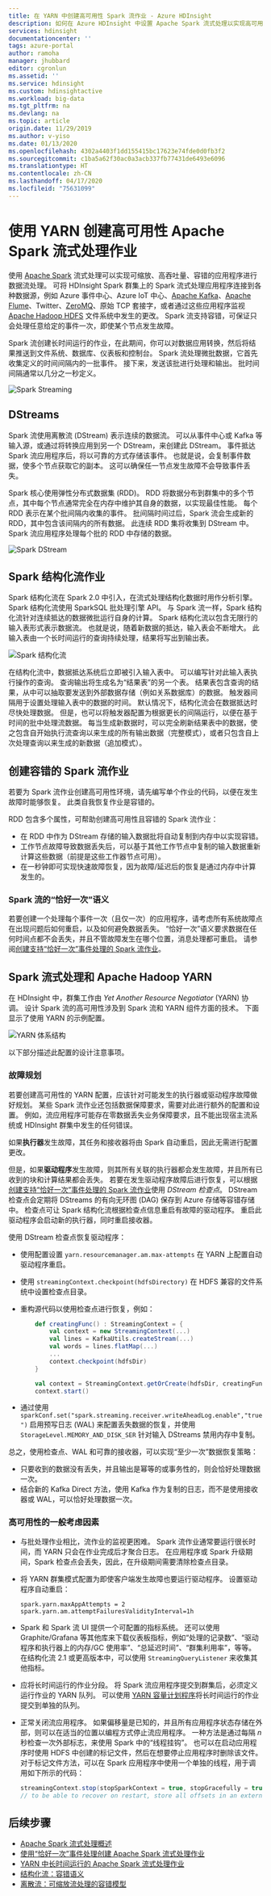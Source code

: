 ```yaml
---
title: 在 YARN 中创建高可用性 Spark 流作业 - Azure HDInsight
description: 如何在 Azure HDInsight 中设置 Apache Spark 流式处理以实现高可用性方案
services: hdinsight
documentationcenter: ''
tags: azure-portal
author: ramoha
manager: jhubbard
editor: cgronlun
ms.assetid: ''
ms.service: hdinsight
ms.custom: hdinsightactive
ms.workload: big-data
ms.tgt_pltfrm: na
ms.devlang: na
ms.topic: article
origin.date: 11/29/2019
ms.author: v-yiso
ms.date: 01/13/2020
ms.openlocfilehash: 4302a4403f1dd155415bc17623e74fde0d0fb3f2
ms.sourcegitcommit: c1ba5a62f30ac0a3acb337fb77431de6493e6096
ms.translationtype: HT
ms.contentlocale: zh-CN
ms.lasthandoff: 04/17/2020
ms.locfileid: "75631099"
---
```

# <a name="create-high-availability-apache-spark-streaming-jobs-with-yarn"></a>使用 YARN 创建高可用性 Apache Spark 流式处理作业

使用 [Apache Spark](https://spark.apache.org/) 流式处理可以实现可缩放、高吞吐量、容错的应用程序进行数据流处理。 可将 HDInsight Spark 群集上的 Spark 流式处理应用程序连接到各种数据源，例如 Azure 事件中心、Azure IoT 中心、[Apache Kafka](https://kafka.apache.org/)、[Apache Flume](https://flume.apache.org/)、Twitter、[ZeroMQ](http://zeromq.org/)、原始 TCP 套接字，或者通过这些应用程序监视 [Apache Hadoop HDFS](https://hadoop.apache.org/docs/r1.2.1/hdfs_design.html) 文件系统中发生的更改。 Spark 流支持容错，可保证只会处理任意给定的事件一次，即使某个节点发生故障。

Spark 流创建长时间运行的作业，在此期间，你可以对数据应用转换，然后将结果推送到文件系统、数据库、仪表板和控制台。 Spark 流处理微批数据，它首先收集定义的时间间隔内的一批事件。 接下来，发送该批进行处理和输出。 批时间间隔通常以几分之一秒定义。

![Spark Streaming](./media/apache-spark-streaming-high-availability/apache-spark-streaming.png)

## <a name="dstreams"></a>DStreams

Spark 流使用离散流 (DStream) 表示连续的数据流。  可以从事件中心或 Kafka 等输入源，或通过将转换应用到另一个 DStream，来创建此 DStream。 事件抵达 Spark 流应用程序后，将以可靠的方式存储该事件。 也就是说，会复制事件数据，使多个节点获取它的副本。 这可以确保任一节点发生故障不会导致事件丢失。

Spark 核心使用弹性分布式数据集 (RDD)。  RDD 将数据分布到群集中的多个节点，其中每个节点通常完全在内存中维护其自身的数据，以实现最佳性能。 每个 RDD 表示在某个批间隔内收集的事件。 批间隔时间过后，Spark 流会生成新的 RDD，其中包含该间隔内的所有数据。 此连续 RDD 集将收集到 DStream 中。 Spark 流应用程序处理每个批的 RDD 中存储的数据。

![Spark DStream](./media/apache-spark-streaming-high-availability/apache-spark-dstream.png)

## <a name="spark-structured-streaming-jobs"></a>Spark 结构化流作业

Spark 结构化流在 Spark 2.0 中引入，在流式处理结构化数据时用作分析引擎。 Spark 结构化流使用 SparkSQL 批处理引擎 API。 与 Spark 流一样，Spark 结构化流针对连续抵达的数据微批运行自身的计算。 Spark 结构化流以包含无限行的输入表形式表示数据流。 也就是说，随着新数据的抵达，输入表会不断增大。 此输入表由一个长时间运行的查询持续处理，结果将写出到输出表。

![Spark 结构化流](./media/apache-spark-streaming-high-availability/structured-streaming.png)

在结构化流中，数据抵达系统后立即被引入输入表中。 可以编写针对此输入表执行操作的查询。 查询输出将生成名为“结果表”的另一个表。 结果表包含查询的结果，从中可以抽取要发送到外部数据存储（例如关系数据库）的数据。 触发器间隔用于设置处理输入表中的数据的时间。  默认情况下，结构化流会在数据抵达时尽快处理数据。 但是，也可以将触发器配置为根据更长的间隔运行，以便在基于时间的批中处理流数据。 每当生成新数据时，可以完全刷新结果表中的数据，使之包含自开始执行流查询以来生成的所有输出数据（完整模式），或者只包含自上次处理查询以来生成的新数据（追加模式）。  

## <a name="create-fault-tolerant-spark-streaming-jobs"></a>创建容错的 Spark 流作业

若要为 Spark 流作业创建高可用性环境，请先编写单个作业的代码，以便在发生故障时能够恢复。 此类自我恢复作业是容错的。

RDD 包含多个属性，可帮助创建高可用性且容错的 Spark 流作业：

* 在 RDD 中作为 DStream 存储的输入数据批将自动复制到内存中以实现容错。
* 工作节点故障导致数据丢失后，可以基于其他工作节点中复制的输入数据重新计算这些数据（前提是这些工作器节点可用）。
* 在一秒钟即可实现快速故障恢复，因为故障/延迟后的恢复是通过内存中计算发生的。

### <a name="exactly-once-semantics-with-spark-streaming"></a>Spark 流的“恰好一次”语义

若要创建一个处理每个事件一次（且仅一次）的应用程序，请考虑所有系统故障点在出现问题后如何重启，以及如何避免数据丢失。 “恰好一次”语义要求数据在任何时间点都不会丢失，并且不管故障发生在哪个位置，消息处理都可重启。 请参阅[创建支持“恰好一次”事件处理的 Spark 流作业](apache-spark-streaming-exactly-once.md)。

## <a name="spark-streaming-and-apache-hadoop-yarn"></a>Spark 流式处理和 Apache Hadoop YARN

在 HDInsight 中，群集工作由 *Yet Another Resource Negotiator* (YARN) 协调。 设计 Spark 流的高可用性涉及到 Spark 流和 YARN 组件方面的技术。  下面显示了使用 YARN 的示例配置。 

![YARN 体系结构](./media/apache-spark-streaming-high-availability/hdi-yarn-architecture.png)

以下部分描述此配置的设计注意事项。

### <a name="plan-for-failures"></a>故障规划

若要创建高可用性的 YARN 配置，应该针对可能发生的执行器或驱动程序故障做好规划。 某些 Spark 流作业还包括数据保障要求，需要对此进行额外的配置和设置。 例如，流应用程序可能存在零数据丢失业务保障要求，且不能出现宿主流系统或 HDInsight 群集中发生的任何错误。

如果**执行器**发生故障，其任务和接收器将由 Spark 自动重启，因此无需进行配置更改。

但是，如果**驱动程序**发生故障，则其所有关联的执行器都会发生故障，并且所有已收到的块和计算结果都会丢失。 若要在发生驱动程序故障后进行恢复，可以根据[创建支持“恰好一次”事件处理的 Spark 流作业](apache-spark-streaming-exactly-once.md#use-checkpoints-for-drivers)使用 *DStream 检查点*。 DStream 检查点会定期将 DStreams 的有向无环图 (DAG) 保存到 Azure 存储等容错存储中。   检查点可让 Spark 结构化流根据检查点信息重启有故障的驱动程序。  重启此驱动程序会启动新的执行器，同时重启接收器。

使用 DStream 检查点恢复驱动程序：

* 使用配置设置 `yarn.resourcemanager.am.max-attempts` 在 YARN 上配置自动驱动程序重启。
* 使用 `streamingContext.checkpoint(hdfsDirectory)` 在 HDFS 兼容的文件系统中设置检查点目录。
* 重构源代码以使用检查点进行恢复，例如：

    ```scala
        def creatingFunc() : StreamingContext = {
            val context = new StreamingContext(...)
            val lines = KafkaUtils.createStream(...)
            val words = lines.flatMap(...)
            ...
            context.checkpoint(hdfsDir)
        }

        val context = StreamingContext.getOrCreate(hdfsDir, creatingFunc)
        context.start()
    ```

* 通过使用 `sparkConf.set("spark.streaming.receiver.writeAheadLog.enable","true")` 启用预写日志 (WAL) 来配置丢失数据的恢复，并使用 `StorageLevel.MEMORY_AND_DISK_SER` 针对输入 DStreams 禁用内存中复制。

总之，使用检查点、WAL 和可靠的接收器，可以实现“至少一次”数据恢复策略：

* 只要收到的数据没有丢失，并且输出是幂等的或事务性的，则会恰好处理数据一次。
* 结合新的 Kafka Direct 方法，使用 Kafka 作为复制的日志，而不是使用接收器或 WAL，可以恰好处理数据一次。

### <a name="typical-concerns-for-high-availability"></a>高可用性的一般考虑因素

* 与批处理作业相比，流作业的监视更困难。 Spark 流作业通常要运行很长时间，而 YARN 只会在作业完成后才聚合日志。  在应用程序或 Spark 升级期间，Spark 检查点会丢失，因此，在升级期间需要清除检查点目录。

* 将 YARN 群集模式配置为即使客户端发生故障也要运行驱动程序。 设置驱动程序自动重启：

    ```
    spark.yarn.maxAppAttempts = 2
    spark.yarn.am.attemptFailuresValidityInterval=1h
    ```

* Spark 和 Spark 流 UI 提供一个可配置的指标系统。 还可以使用 Graphite/Grafana 等其他库来下载仪表板指标，例如“处理的记录数”、“驱动程序和执行器上的内存/GC 使用率”、“总延迟时间”、“群集利用率”，等等。 在结构化流 2.1 或更高版本中，可以使用 `StreamingQueryListener` 来收集其他指标。

* 应将长时间运行的作业分段。  将 Spark 流应用程序提交到群集后，必须定义运行作业的 YARN 队列。 可以使用 [YARN 容量计划程序](https://hadoop.apache.org/docs/stable/hadoop-yarn/hadoop-yarn-site/CapacityScheduler.html)将长时间运行的作业提交到单独的队列。

* 正常关闭流应用程序。 如果偏移量是已知的，并且所有应用程序状态存储在外部，则可以在适当的位置以编程方式停止流应用程序。 一种方法是通过每隔 *n* 秒检查一次外部标志，来使用 Spark 中的“线程挂钩”。 也可以在启动应用程序时使用 HDFS 中创建的标记文件，然后在想要停止应用程序时删除该文件。  对于标记文件方法，可以在 Spark 应用程序中使用一个单独的线程，用于调用如下所示的代码：

    ```scala
    streamingContext.stop(stopSparkContext = true, stopGracefully = true)
    // to be able to recover on restart, store all offsets in an external database
    ```

## <a name="next-steps"></a>后续步骤

* [Apache Spark 流式处理概述](apache-spark-streaming-overview.md)
* [使用“恰好一次”事件处理创建 Apache Spark 流式处理作业](apache-spark-streaming-exactly-once.md)
* [YARN 中长时间运行的 Apache Spark 流式处理作业](https://mkuthan.github.io/blog/2016/09/30/spark-streaming-on-yarn/) 
* [结构化流：容错语义](https://spark.apache.org/docs/2.1.0/structured-streaming-programming-guide.html#fault-tolerance-semantics)
* [离散流：可缩放流处理的容错模型](https://www2.eecs.berkeley.edu/Pubs/TechRpts/2012/EECS-2012-259.pdf)
